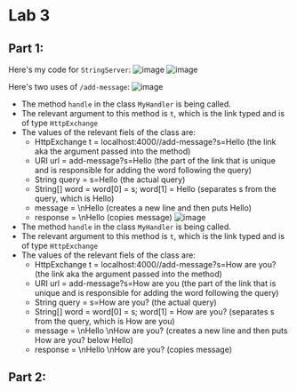 # Lab 3
## Part 1:

Here's my code for ```StringServer```:
![image](https://user-images.githubusercontent.com/130111913/234527371-ebd170fb-4b5a-4a8d-91cc-04fc5c63deb4.png)
![image](https://user-images.githubusercontent.com/130111913/234527494-ecb04c56-cc9f-4e6d-961e-01332c0dcf95.png)

Here's two uses of ```/add-message```:
![image](https://user-images.githubusercontent.com/130111913/234532743-795f9f4f-e20e-4237-8797-e5048bad77de.png)
- The method ```handle``` in the class ```MyHandler``` is being called.
- The relevant argument to this method is ```t```, which is the link typed and is of type ```HttpExchange```
- The values of the relevant fiels of the class are:
  - HttpExchange t = localhost:4000//add-message?s=Hello (the link aka the argument passed into the method)
  - URI url = add-message?s=Hello (the part of the link that is unique and is responsible for adding the word following the query)
  - String query = s=Hello (the actual query)
  - String[] word = word[0] = s; word[1] = Hello (separates s from the query, which is Hello)
  - message = \nHello (creates a new line and then puts Hello)
  - response = \nHello (copies message)
![image](https://user-images.githubusercontent.com/130111913/234532850-eb3064b4-64f7-4410-a41a-42072753202a.png)
- The method ```handle``` in the class ```MyHandler``` is being called.
- The relevant argument to this method is ```t```, which is the link typed and is of type ```HttpExchange```
- The values of the relevant fiels of the class are:
  - HttpExchange t = localhost:4000//add-message?s=How are you? (the link aka the argument passed into the method)
  - URI url = add-message?s=How are you (the part of the link that is unique and is responsible for adding the word following the query)
  - String query = s=How are you? (the actual query)
  - String[] word = word[0] = s; word[1] = How are you? (separates s from the query, which is How are you)
  - message = \nHello \nHow are you? (creates a new line and then puts How are you? below Hello)
  - response = \nHello \nHow are you? (copies message)

## Part 2:

